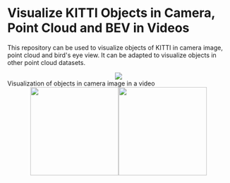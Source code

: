 # Visualize KITTI Objects in Camera, Point Cloud and BEV in Videos
This repository can be used to visualize objects of KITTI in camera image, point cloud and bird's eye view. It can be adapted to visualize objects in other point cloud datasets.

<center><img src="gifs/camera.gif" width = "" height = ""></center>
Visualization of objects in camera image in a video  


<center class="half">
  <img src="gifs/camera.gif" width="200"/><img src="gifs/camera.gif" width="200"/>
</center>
